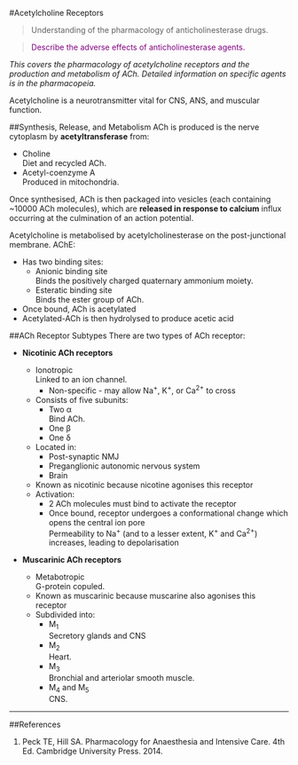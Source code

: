 #Acetylcholine Receptors
> Understanding of the pharmacology of anticholinesterase drugs.

<!--></!-->

> <p style="color:purple";>Describe the adverse effects of anticholinesterase agents.</p>

*This covers the pharmacology of acetylcholine receptors and the production and metabolism of ACh. Detailed information on specific agents is in the pharmacopeia.*

Acetylcholine is a neurotransmitter vital for CNS, ANS, and muscular function.

##Synthesis, Release, and Metabolism
ACh is produced is the nerve cytoplasm by **acetyltransferase** from:
* Choline  
Diet and recycled ACh.
* Acetyl-coenzyme A  
Produced in mitochondria.

Once synthesised, ACh is then packaged into vesicles (each containing ~10000 ACh molecules), which are **released in response to calcium** influx occurring at the culmination of an action potential.

Acetylcholine is metabolised by acetylcholinesterase on the post-junctional membrane. AChE:
* Has two binding sites:
    * Anionic binding site  
    Binds the positively charged quaternary ammonium moiety.
    * Esteratic binding site    
    Binds the ester group of ACh.
* Once bound, ACh is acetylated
* Acetylated-ACh is then hydrolysed to produce acetic acid



##ACh Receptor Subtypes
There are two types of ACh receptor:
* **Nicotinic ACh receptors**
    * Ionotropic  
    Linked to an ion channel.
        * Non-specific - may allow Na<sup>+</sup>, K<sup>+</sup>, or Ca<sup>2+</sup> to cross
    * Consists of five subunits:
        * Two α  
        Bind ACh.
        * One β
        * One δ
    * Located in:
        * Post-synaptic NMJ
        * Preganglionic autonomic nervous system
        * Brain
    * Known as nicotinic because nicotine agonises this receptor
    * Activation:
        * 2 ACh molecules must bind to activate the receptor
        * Once bound, receptor undergoes a conformational change which opens the central ion pore  
        Permeability to Na<sup>+</sup> (and to a lesser extent, K<sup>+</sup> and Ca<sup>2+</sup>) increases, leading to depolarisation


* **Muscarinic ACh receptors**  
    * Metabotropic  
    G-protein copuled.
    * Known as muscarinic because muscarine also agonises this receptor
    * Subdivided into:
        * M<sub>1</sub>  
        Secretory glands and CNS
        * M<sub>2</sub>  
        Heart.
        * M<sub>3</sub>  
        Bronchial and arteriolar smooth muscle.
        * M<sub>4</sub> and M<sub>5</sub>    
        CNS.


---
##References
1. Peck TE, Hill SA. Pharmacology for Anaesthesia and Intensive Care. 4th Ed. Cambridge University Press. 2014.  

